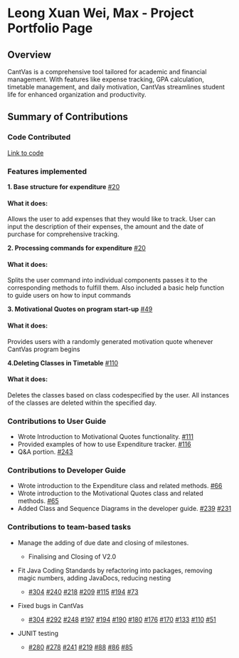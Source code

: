 # Leong Xuan Wei, Max - Project Portfolio Page

## Overview
CantVas is a comprehensive tool tailored for academic and financial management.
With features like expense tracking, GPA calculation, timetable management,
and daily motivation, CantVas streamlines student life for enhanced organization
and productivity.

## Summary of Contributions

### Code Contributed
[Link to code](https://nus-cs2113-ay2324s2.github.io/tp-dashboard/?search=mmaxx15&breakdown=true&sort=groupTitle%20dsc&sortWithin=title&since=2024-02-23&timeframe=commit&mergegroup=&groupSelect=groupByRepos&checkedFileTypes=docs~functional-code~test-code~other&tabOpen=true&tabType=authorship&tabAuthor=Mmaxx15&tabRepo=AY2324S2-CS2113-W13-3%2Ftp%5Bmaster%5D&authorshipIsMergeGroup=false&authorshipFileTypes=docs~functional-code~test-code~other&authorshipIsBinaryFileTypeChecked=false&authorshipIsIgnoredFilesChecked=false)

### Features implemented
**1. Base structure for expenditure**
[#20](https://github.com/AY2324S2-CS2113-W13-3/tp/pull/20)
#### What it does:
Allows the user to add expenses that they would like to track. User can input the description of their expenses, the amount and the date of purchase for comprehensive tracking.

**2. Processing commands for expenditure**
[#20](https://github.com/AY2324S2-CS2113-W13-3/tp/pull/20)
#### What it does:
Splits the user command into individual components passes it to the corresponding methods to fulfill them.
Also included a basic help function to guide users on how to input commands

**3. Motivational Quotes on program start-up**
[#49](https://github.com/AY2324S2-CS2113-W13-3/tp/pull/49)
#### What it does:
Provides users with a randomly generated motivation quote whenever CantVas program begins

**4.Deleting Classes in Timetable**
[#110](https://github.com/AY2324S2-CS2113-W13-3/tp/pull/110)
#### What it does:
Deletes the classes based on class codespecified by the user. All instances of the classes are deleted within the specified day.  

### Contributions to User Guide

- Wrote Introduction to Motivational Quotes functionality. [#111](https://github.com/AY2324S2-CS2113-W13-3/tp/pull/111)
- Provided examples of how to use Expenditure tracker. [#116](https://github.com/AY2324S2-CS2113-W13-3/tp/pull/116)
- Q&A portion. [#243](https://github.com/AY2324S2-CS2113-W13-3/tp/pull/243)

### Contributions to Developer Guide
- Wrote introduction to the Expenditure class and related methods. [#66](https://github.com/AY2324S2-CS2113-W13-3/tp/pull/66) 
- Wrote introduction to the Motivational Quotes class and related methods. [#65](https://github.com/AY2324S2-CS2113-W13-3/tp/pull/65)
- Added Class and Sequence Diagrams in the developer guide. [#239](https://github.com/AY2324S2-CS2113-W13-3/tp/pull/239) [#231](https://github.com/AY2324S2-CS2113-W13-3/tp/pull/231)

### Contributions to team-based tasks

- Manage the adding of due date and closing of milestones.
  - Finalising and Closing of V2.0
- Fit Java Coding Standards by refactoring into packages, removing magic numbers, adding JavaDocs, reducing nesting 
  - [#304](https://github.com/AY2324S2-CS2113-W13-3/tp/pull/304)
    [#240](https://github.com/AY2324S2-CS2113-W13-3/tp/pull/240)
    [#218](https://github.com/AY2324S2-CS2113-W13-3/tp/pull/218)
    [#209](https://github.com/AY2324S2-CS2113-W13-3/tp/pull/209)
    [#115](https://github.com/AY2324S2-CS2113-W13-3/tp/pull/115)
    [#194](https://github.com/AY2324S2-CS2113-W13-3/tp/pull/107)
    [#73](https://github.com/AY2324S2-CS2113-W13-3/tp/pull/73)

- Fixed bugs in CantVas
  - [#304](https://github.com/AY2324S2-CS2113-W13-3/tp/pull/304)
    [#292](https://github.com/AY2324S2-CS2113-W13-3/tp/pull/292)
    [#248](https://github.com/AY2324S2-CS2113-W13-3/tp/pull/248)
    [#197](https://github.com/AY2324S2-CS2113-W13-3/tp/pull/197)
    [#194](https://github.com/AY2324S2-CS2113-W13-3/tp/pull/194)
    [#190](https://github.com/AY2324S2-CS2113-W13-3/tp/pull/190)
    [#180](https://github.com/AY2324S2-CS2113-W13-3/tp/pull/180)
    [#176](https://github.com/AY2324S2-CS2113-W13-3/tp/pull/176)
    [#170](https://github.com/AY2324S2-CS2113-W13-3/tp/pull/170)
    [#133](https://github.com/AY2324S2-CS2113-W13-3/tp/pull/133) 
    [#110](https://github.com/AY2324S2-CS2113-W13-3/tp/pull/110)
    [#51](https://github.com/AY2324S2-CS2113-W13-3/tp/pull/51)
  
- JUNIT testing
  - [#280](https://github.com/AY2324S2-CS2113-W13-3/tp/pull/280)
    [#278](https://github.com/AY2324S2-CS2113-W13-3/tp/pull/278)
    [#241](https://github.com/AY2324S2-CS2113-W13-3/tp/pull/241)
    [#219](https://github.com/AY2324S2-CS2113-W13-3/tp/pull/219)
    [#88](https://github.com/AY2324S2-CS2113-W13-3/tp/pull/88)
    [#86](https://github.com/AY2324S2-CS2113-W13-3/tp/pull/86)
    [#85](https://github.com/AY2324S2-CS2113-W13-3/tp/pull/85)